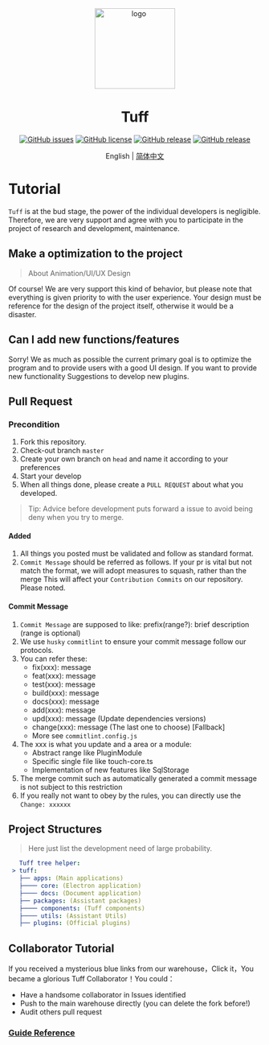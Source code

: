 <div align="center">

  <img width="160" src="https://files.catbox.moe/2el8uf.png" alt="logo">

  <h1>Tuff</h1>

  [![GitHub issues](https://img.shields.io/github/issues/talex-touch/talex-touch?style=flat-square)](https://github.com/talex-touch/talex-touch/issues)
  [![GitHub license](https://img.shields.io/github/license/talex-touch/talex-touch?style=flat-square)](https://github.com/talex-touch/talex-touch/blob/main/LICENSE)
  [![GitHub release](https://img.shields.io/badge/release-1.2.0-42B883?style=flat-square)](https://github.com/talex-touch/talex-touch/releases)
  [![GitHub release](https://img.shields.io/badge/dev-2.0.0-64391A?style=flat-square)](https://github.com/talex-touch/talex-touch/discussions/35)

  English | [简体中文](./CONTRIBUTING_zh.md)
</div>

# Tutorial

`Tuff` is at the bud stage, the power of the individual developers is negligible. Therefore, we are very support and agree with you to participate in the project of research and development, maintenance.

## Make a optimization to the project

> About Animation/UI/UX Design

Of course! We are very support this kind of behavior, but please note that everything is given priority to with the user experience. Your design must be reference for the design of the project itself, otherwise it would be a disaster.

## Can I add new functions/features

Sorry! We as much as possible the current primary goal is to optimize the program and to provide users with a good UI design. If you want to provide new functionality Suggestions to develop new plugins.

## Pull Request

### Precondition

1. Fork this repository.
2. Check-out branch `master`
3. Create your own branch on `head` and name it according to your preferences
4. Start your develop
5. When all things done, please create a `PULL REQUEST` about what you developed.

> Tip: Advice before development puts forward a issue to avoid being deny when you try to merge.

#### Added

1. All things you posted must be validated and follow as standard format.
2. `Commit Message` should be referred as follows. If your pr is vital but not match the format, we will adopt measures to squash, rather than the merge
   This will affect your `Contribution Commits` on our repository. Please noted.

#### Commit Message

1. `Commit Message` are supposed to like: prefix(range?): brief description (range is optional)
2. We use `husky` `commitlint` to ensure your commit message follow our protocols.
3. You can refer these:
   - fix(xxx): message
   - feat(xxx): message
   - test(xxx): message
   - build(xxx): message
   - docs(xxx): message
   - add(xxx): message
   - upd(xxx): message (Update dependencies versions)
   - change(xxx): message (The last one to choose) [Fallback]
   - More see `commitlint.config.js`
4. The xxx is what you update and a area or a module:
   - Abstract range like PluginModule
   - Specific single file like touch-core.ts
   - Implementation of new features like SqlStorage
5. The merge commit such as automatically generated a commit message is not subject to this restriction
6. If you really not want to obey by the rules, you can directly use the `Change: xxxxxx`

## Project Structures

> Here just list the development need of large probability.

``` yaml
   Tuff tree helper:
 > tuff:
   ├── apps: (Main applications)
   ├──── core: (Electron application)
   ├──── docs: (Document application)
   ├── packages: (Assistant packages)
   ├──── components: (Tuff components)
   ├──── utils: (Assistant Utils)
   ├── plugins: (Official plugins)
```

## Collaborator Tutorial

If you received a mysterious blue links from our warehouse，Click it，You became a glorious Tuff Collaborator！You could：

- Have a handsome collaborator in Issues identified
- Push to the main warehouse directly (you can delete the fork before!)
- Audit others pull request

### [Guide Reference](https://github.com/TalexDreamSoul/touchq/blob/main/.github/contribute/README.md)
